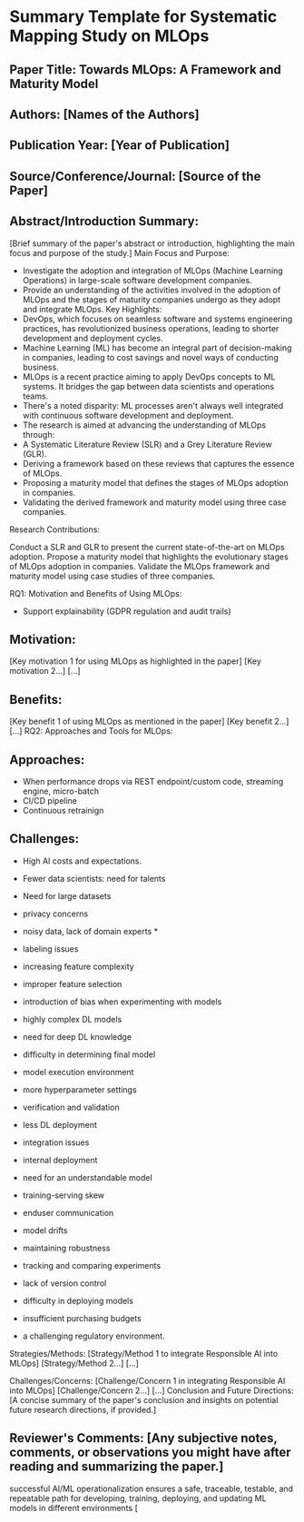 # Summary Template for Systematic Mapping Study on MLOps

## Paper Title: Towards MLOps: A Framework and Maturity Model

## Authors: [Names of the Authors]

## Publication Year: [Year of Publication]

## Source/Conference/Journal: [Source of the Paper]
 
## Abstract/Introduction Summary:
[Brief summary of the paper's abstract or introduction, highlighting the main focus and purpose of the study.]
Main Focus and Purpose:

* Investigate the adoption and integration of MLOps (Machine Learning Operations) in large-scale software development companies.
* Provide an understanding of the activities involved in the adoption of MLOps and the stages of maturity companies undergo as they adopt and integrate MLOps.
Key Highlights:
* DevOps, which focuses on seamless software and systems engineering practices, has revolutionized business operations, leading to shorter development and deployment cycles.
* Machine Learning (ML) has become an integral part of decision-making in companies, leading to cost savings and novel ways of conducting business.
* MLOps is a recent practice aiming to apply DevOps concepts to ML systems. It bridges the gap between data scientists and operations teams.
* There's a noted disparity: ML processes aren't always well integrated with continuous software development and deployment.
* The research is aimed at advancing the understanding of MLOps through:
* A Systematic Literature Review (SLR) and a Grey Literature Review (GLR).
* Deriving a framework based on these reviews that captures the essence of MLOps.
* Proposing a maturity model that defines the stages of MLOps adoption in companies.
* Validating the derived framework and maturity model using three case companies.

Research Contributions:

Conduct a SLR and GLR to present the current state-of-the-art on MLOps adoption.
Propose a maturity model that highlights the evolutionary stages of MLOps adoption in companies.
Validate the MLOps framework and maturity model using case studies of three companies.

RQ1: Motivation and Benefits of Using MLOps:
* Support explainability (GDPR regulation and audit trails)

## Motivation:
[Key motivation 1 for using MLOps as highlighted in the paper]
[Key motivation 2...]
[...]

## Benefits:
[Key benefit 1 of using MLOps as mentioned in the paper]
[Key benefit 2...]
[...]
RQ2: Approaches and Tools for MLOps:

## Approaches:
* When performance drops via REST endpoint/custom code, streaming engine, micro-batch
* CI/CD pipeline
* Continuous retrainign

## Challenges:
* High AI costs and expectations.
* Fewer data scientists: need for talents
* Need for large datasets
* privacy concerns
* noisy data, lack of domain experts *
* labeling issues
* increasing feature complexity 
* improper feature selection 
* introduction of bias when experimenting with models 
* highly complex DL models 
* need for deep DL knowledge 
* difficulty in determining final model 
* model execution environment 
* more hyperparameter settings 
* verification and validation
* less DL deployment
* integration issues
* internal deployment
* need for an understandable model
* training-serving skew
* enduser communication
* model drifts
* maintaining robustness

* tracking and comparing experiments
* lack of version control
* difficulty in deploying models
* insufficient purchasing budgets 
* a challenging regulatory environment.

Strategies/Methods:
[Strategy/Method 1 to integrate Responsible AI into MLOps]
[Strategy/Method 2...]
[...]

Challenges/Concerns:
[Challenge/Concern 1 in integrating Responsible AI into MLOps]
[Challenge/Concern 2...]
[...]
Conclusion and Future Directions:
[A concise summary of the paper's conclusion and insights on potential future research directions, if provided.]

## Reviewer's Comments: [Any subjective notes, comments, or observations you might have after reading and summarizing the paper.]

 successful AI/ML operationalization ensures a safe, traceable, testable, and repeatable path for developing, training, deploying, and updating ML models in different environments [
